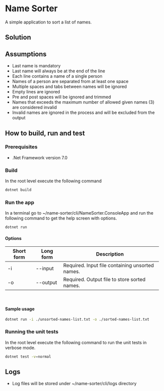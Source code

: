 # Name Sorter

A simple application to sort a list of names.

## Solution

## Assumptions

- Last name is mandatory
- Last name will always be at the end of the line
- Each line contains a name of a single person
- Names of a person are separated from at least one space
- Multiple spaces and tabs between names will be ignored
- Empty lines are ignored
- Pre and post spaces will be ignored and trimmed
- Names that exceeds the maximum number of allowed given names (3) are considered invalid
- Invalid names are ignored in the process and will be excluded from the output

## How to build, run and test

### Prerequisites

- .Net Framework version 7.0

### Build

In the root level execute the following command

```sh
dotnet build
```

### Run the app

In a terminal go to ~/name-sorter/cli/NameSorter.ConsoleApp and run the following command to get the help screen with options.

```sh
dotnet run
```

#### Options

| Short form | Long form | Description                                     |
| ---------- | --------- | ----------------------------------------------- |
| -i         | --input   | Required. Input file containing unsorted names. |
| -o         | --output  | Required. Output file to store sorted names.    |

<br/>

#### Sample usage

```sh
dotnet run -i ./unsorted-names-list.txt -o ./sorted-names-list.txt
```

### Running the unit tests

In the root level execute the following command to run the unit tests in verbose mode.

```sh
dotnet test -v=normal
```

## Logs

- Log files will be stored under ~/name-sorter/cli/logs directory

<br/>

